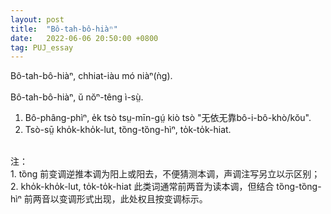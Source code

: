 ```yaml
---
layout: post
title:  "Bô-tah-bô-hiàⁿ"
date:   2022-06-06 20:50:00 +0800
tag: PUJ_essay
---
```


<section class="PUJ">

Bô-tah-bô-hiàⁿ, chhiat-iàu mó niàⁿ(ǹg).<br>
<br>
Bô-tah-bô-hiàⁿ, ŭ nŏⁿ-têng ì-sṳ̀.<br>
1. Bô-phâng-phìⁿ, e̍k tsò tsṳ-mīn-gṳ́ kiò tsò "<ruby style="ruby-position:over"><rbc><rb class="markup_main">无依无靠</rb><rp>(</rp><rt class="markup_over">bô-i-bô-khò/kŏu</rt><rp>)</rp></rbc></ruby>".<br>
2. Tsò-sṳ̄ kho̍k-kho̍k-lut, tȍng-tȍng-hìⁿ, to̍k-to̍k-hiat.<br>
<br>
注：<br>
1. tȍng 前变调逆推本调为阳上或阳去，不便猜测本调，声调注写另立以示区别；<br>
2. kho̍k-kho̍k-lut, to̍k-to̍k-hiat 此类词通常前两音为读本调，但结合 tȍng-tȍng-hìⁿ 前两音以变调形式出现，此处权且按变调标示。
</section>
